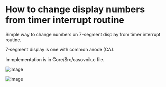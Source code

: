 # How to change display numbers from timer interrupt routine

Simple way to change numbers on 7-segment display from timer interrupt routine.

7-segment display is one with common anode (CA).

Immplementation is in Core/Src/casovnik.c file.

![image](https://user-images.githubusercontent.com/49063097/101826168-e5827a80-3b2e-11eb-9b9d-f96ee68d27c1.png)

![image](https://user-images.githubusercontent.com/49063097/101828659-2465ff80-3b32-11eb-9d41-826490573468.png)